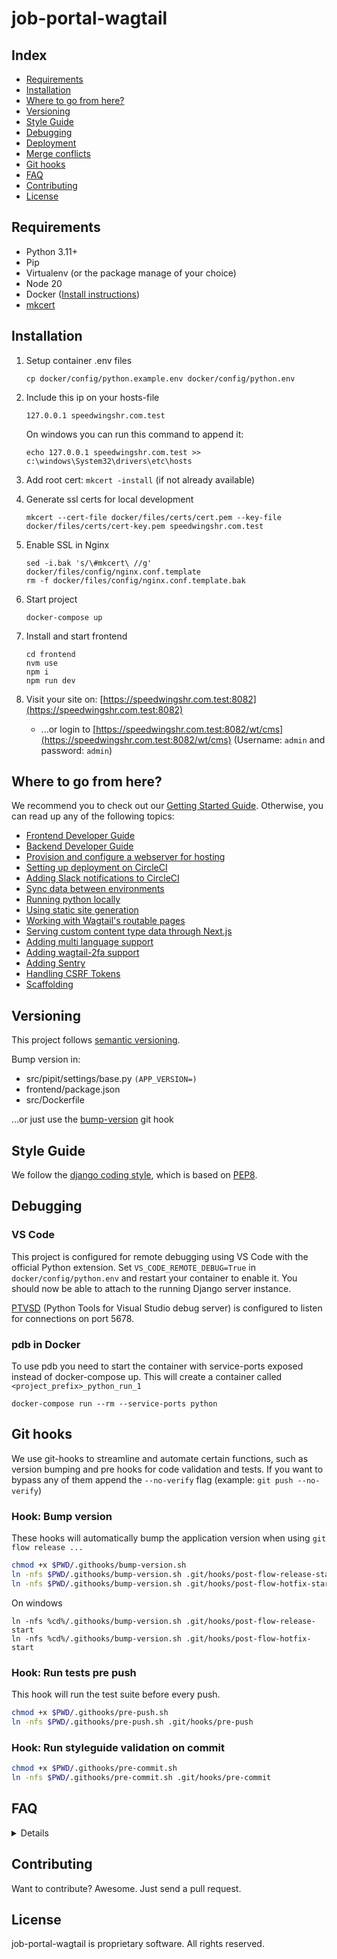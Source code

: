 # job-portal-wagtail


## Index

- [Requirements](#requirements)
- [Installation](#installation)
- [Where to go from here?](#where-to-go-from-here)
- [Versioning](#versioning)
- [Style Guide](#style-guide)
- [Debugging](#debugging)
- [Deployment](#deployment)
- [Merge conflicts](#merge-conflicts)
- [Git hooks](#git-hooks)
- [FAQ](#faq)
- [Contributing](#contributing)
- [License](#license)


## Requirements

- Python 3.11+
- Pip
- Virtualenv (or the package manage of your choice)
- Node 20
- Docker ([Install instructions](#how-do-i-install-docker-on-macoswindows))
- [mkcert](https://github.com/FiloSottile/mkcert)


## Installation

1. Setup container .env files

    ```
    cp docker/config/python.example.env docker/config/python.env
    ```

2. Include this ip on your hosts-file

    ```
    127.0.0.1 speedwingshr.com.test
    ```

    On windows you can run this command to append it:

    ```
    echo 127.0.0.1 speedwingshr.com.test >> c:\windows\System32\drivers\etc\hosts
    ```

3. Add root cert: `mkcert -install` (if not already available)

4. Generate ssl certs for local development
    ```
    mkcert --cert-file docker/files/certs/cert.pem --key-file docker/files/certs/cert-key.pem speedwingshr.com.test
    ```

5. Enable SSL in Nginx
    ```
    sed -i.bak 's/\#mkcert\ //g' docker/files/config/nginx.conf.template
    rm -f docker/files/config/nginx.conf.template.bak
    ```

6. Start project

    ```
    docker-compose up
    ```

7. Install and start frontend
    ```
    cd frontend
    nvm use
    npm i
    npm run dev
    ```
8. Visit your site on: [https://speedwingshr.com.test:8082](https://speedwingshr.com.test:8082)
    - ...or login to [https://speedwingshr.com.test:8082/wt/cms](https://speedwingshr.com.test:8082/wt/cms) (Username: `admin` and password: `admin`)


## Where to go from here?

We recommend you to check out our [Getting Started Guide](https://github.com/Frojd/Wagtail-Pipit/blob/main/docs/getting-started-guide.md). Otherwise, you can read up any of the following topics:

- [Frontend Developer Guide](https://github.com/Frojd/Wagtail-Pipit/blob/main/docs/frontend-developer-guide.md)
- [Backend Developer Guide](https://github.com/Frojd/Wagtail-Pipit/blob/main/docs/backend-developer-guide.md)
- [Provision and configure a webserver for hosting](https://github.com/Frojd/Wagtail-Pipit/blob/main/docs/provisioning-servers-for-hosting.md)
- [Setting up deployment on CircleCI](https://github.com/Frojd/Wagtail-Pipit/blob/main/docs/setting-up-deployment-with-circleci.md)
- [Adding Slack notifications to CircleCI](https://github.com/Frojd/Wagtail-Pipit/blob/main/docs/adding-slack-notifications-to-circleci.md)
- [Sync data between environments](https://github.com/Frojd/Wagtail-Pipit/blob/main/docs/sync-data-between-environments.md)
- [Running python locally](https://github.com/Frojd/Wagtail-Pipit/blob/main/docs/running-python-locally.md)
- [Using static site generation](https://github.com/Frojd/Wagtail-Pipit/blob/main/docs/using-static-site-generation.md)
- [Working with Wagtail's routable pages](https://github.com/Frojd/Wagtail-Pipit/blob/main/docs/working-with-wagtails-routable-pages.md)
- [Serving custom content type data through Next.js](https://github.com/Frojd/Wagtail-Pipit/blob/main/docs/serving-custom-content-type-data-through-nextjs.md)
- [Adding multi language support](https://github.com/Frojd/Wagtail-Pipit/blob/main/docs/adding-multi-language-support.md)
- [Adding wagtail-2fa support](https://github.com/Frojd/Wagtail-Pipit/blob/main/docs/adding-wagtail-2fa-support.md)
- [Adding Sentry](https://github.com/Frojd/Wagtail-Pipit/blob/main/docs/adding-sentry.md)
- [Handling CSRF Tokens](https://github.com/Frojd/Wagtail-Pipit/blob/main/docs/handling-csrf-tokens.md)
- [Scaffolding](https://github.com/Frojd/Wagtail-Pipit/blob/main/docs/scaffolding.md)


## Versioning

This project follows [semantic versioning](https://semver.org/).

Bump version in:

- src/pipit/settings/base.py `(APP_VERSION=)`
- frontend/package.json
- src/Dockerfile

...or just use the [bump-version](#bump-version) git hook


## Style Guide

We follow the [django coding style](https://docs.djangoproject.com/en/dev/internals/contributing/writing-code/coding-style/), which is based on [PEP8](https://www.python.org/dev/peps/pep-0008).


## Debugging

### VS Code

This project is configured for remote debugging using VS Code with the official Python extension. Set `VS_CODE_REMOTE_DEBUG=True` in `docker/config/python.env` and restart your container to enable it.
You should now be able to attach to the running Django server instance.

[PTVSD](https://github.com/Microsoft/ptvsd) (Python Tools for Visual Studio debug server) is configured to listen for connections on port 5678.

### pdb in Docker

To use pdb you need to start the container with service-ports exposed instead of docker-compose up. This will create a container called `<project_prefix>_python_run_1`

```
docker-compose run --rm --service-ports python
```


## Git hooks

We use git-hooks to streamline and automate certain functions, such as version bumping and pre hooks for code validation and tests. If you want to bypass any of them append the `--no-verify` flag (example: `git push --no-verify`)

### Hook: Bump version

These hooks will automatically bump the application version when using `git flow release ...`

```bash
chmod +x $PWD/.githooks/bump-version.sh
ln -nfs $PWD/.githooks/bump-version.sh .git/hooks/post-flow-release-start
ln -nfs $PWD/.githooks/bump-version.sh .git/hooks/post-flow-hotfix-start
```

On windows

```
ln -nfs %cd%/.githooks/bump-version.sh .git/hooks/post-flow-release-start
ln -nfs %cd%/.githooks/bump-version.sh .git/hooks/post-flow-hotfix-start
```

### Hook: Run tests pre push

This hook will run the test suite before every push.

```bash
chmod +x $PWD/.githooks/pre-push.sh
ln -nfs $PWD/.githooks/pre-push.sh .git/hooks/pre-push
```

### Hook: Run styleguide validation on commit

```bash
chmod +x $PWD/.githooks/pre-commit.sh
ln -nfs $PWD/.githooks/pre-commit.sh .git/hooks/pre-commit
```


## FAQ

<details>

### How do I sync data from stage/prod?

You can rebuild your application with the latest data dump by running the following

```
./scripts/stage_to_local.sh
```

Note: This requires that you have ssh-key based access to the server.


### How do I install Docker on MacOS/Windows?

Read the instructions for [Mac OS](https://docs.docker.com/docker-for-mac/install/) or [Windows](https://docs.docker.com/docker-for-windows/install/) on docker.com.


### How do I run the test suite locally?

```
docker-compose run --rm python test
```


### How do I run custom manage.py commands?

To run manage.py commands in docker is pretty straightforward, instead of targetting you local machine you just target your `python` container.

- Example: Create migrations

```
docker-compose exec python ./manage.py makemigrations
```

- Example: Run migrations

```
docker-compose exec python ./manage.py migrate
```

We also have a manage.sh script to make running management commands easier.

```
./scripts/manage.sh makemigrations
```


### How do I add new python dependencies?

First update your requirements/base.txt, then rebuild your container:

```
docker-compose stop
docker-compose up --build
```


### How do I install the application on the web server?

This project includes a provision script that sets up anything necessary to run the application (install db, add nginx/uwsgi conf).

```
ansible-playbook provision.yml -i stages/<stage>.yml
```

</details>


## Contributing

Want to contribute? Awesome. Just send a pull request.


## License


job-portal-wagtail is proprietary software. All rights reserved.

